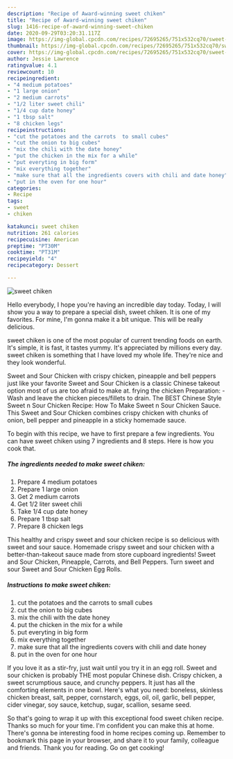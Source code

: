 ```yaml
---
description: "Recipe of Award-winning sweet chiken"
title: "Recipe of Award-winning sweet chiken"
slug: 1416-recipe-of-award-winning-sweet-chiken
date: 2020-09-29T03:20:31.117Z
image: https://img-global.cpcdn.com/recipes/72695265/751x532cq70/sweet-chiken-recipe-main-photo.jpg
thumbnail: https://img-global.cpcdn.com/recipes/72695265/751x532cq70/sweet-chiken-recipe-main-photo.jpg
cover: https://img-global.cpcdn.com/recipes/72695265/751x532cq70/sweet-chiken-recipe-main-photo.jpg
author: Jessie Lawrence
ratingvalue: 4.1
reviewcount: 10
recipeingredient:
- "4 medium potatoes"
- "1 large onion"
- "2 medium carrots"
- "1/2 liter sweet chili"
- "1/4 cup date honey"
- "1 tbsp salt"
- "8 chicken legs"
recipeinstructions:
- "cut the potatoes and the carrots  to small cubes"
- "cut the onion to big cubes"
- "mix the chili with the date honey"
- "put the chicken in the mix for a while"
- "put everyting in big form"
- "mix everything together"
- "make sure that all the ingredients covers with chili and date honey"
- "put in the oven for one hour"
categories:
- Recipe
tags:
- sweet
- chiken

katakunci: sweet chiken 
nutrition: 261 calories
recipecuisine: American
preptime: "PT30M"
cooktime: "PT31M"
recipeyield: "4"
recipecategory: Dessert

---
```



![sweet chiken](https://img-global.cpcdn.com/recipes/72695265/751x532cq70/sweet-chiken-recipe-main-photo.jpg)

Hello everybody, I hope you're having an incredible day today. Today, I will show you a way to prepare a special dish, sweet chiken. It is one of my favorites. For mine, I'm gonna make it a bit unique. This will be really delicious.

sweet chiken is one of the most popular of current trending foods on earth. It's simple, it is fast, it tastes yummy. It's appreciated by millions every day. sweet chiken is something that I have loved my whole life. They're nice and they look wonderful.

Sweet and Sour Chicken with crispy chicken, pineapple and bell peppers just like your favorite Sweet and Sour Chicken is a classic Chinese takeout option most of us are too afraid to make at. frying the chicken Preparation: - Wash and leave the chicken pieces/fillets to drain. The BEST Chinese Style Sweet n Sour Chicken Recipe: How To Make Sweet n Sour Chicken Sauce. This Sweet and Sour Chicken combines crispy chicken with chunks of onion, bell pepper and pineapple in a sticky homemade sauce.


To begin with this recipe, we have to first prepare a few ingredients. You can have sweet chiken using 7 ingredients and 8 steps. Here is how you cook that.

<!--inarticleads1-->

##### The ingredients needed to make sweet chiken:

1. Prepare 4 medium potatoes
1. Prepare 1 large onion
1. Get 2 medium carrots
1. Get 1/2 liter sweet chili
1. Take 1/4 cup date honey
1. Prepare 1 tbsp salt
1. Prepare 8 chicken legs


This healthy and crispy sweet and sour chicken recipe is so delicious with sweet and sour sauce. Homemade crispy sweet and sour chicken with a better-than-takeout sauce made from store cupboard ingredients! Sweet and Sour Chicken, Pineapple, Carrots, and Bell Peppers. Turn sweet and sour Sweet and Sour Chicken Egg Rolls. 

<!--inarticleads2-->

##### Instructions to make sweet chiken:

1. cut the potatoes and the carrots  to small cubes
1. cut the onion to big cubes
1. mix the chili with the date honey
1. put the chicken in the mix for a while
1. put everyting in big form
1. mix everything together
1. make sure that all the ingredients covers with chili and date honey
1. put in the oven for one hour


If you love it as a stir-fry, just wait until you try it in an egg roll. Sweet and sour chicken is probably THE most popular Chinese dish. Crispy chicken, a sweet scrumptious sauce, and crunchy peppers. It just has all the comforting elements in one bowl. Here&#39;s what you need: boneless, skinless chicken breast, salt, pepper, cornstarch, eggs, oil, oil, garlic, bell pepper, cider vinegar, soy sauce, ketchup, sugar, scallion, sesame seed. 

So that's going to wrap it up with this exceptional food sweet chiken recipe. Thanks so much for your time. I'm confident you can make this at home. There's gonna be interesting food in home recipes coming up. Remember to bookmark this page in your browser, and share it to your family, colleague and friends. Thank you for reading. Go on get cooking!
